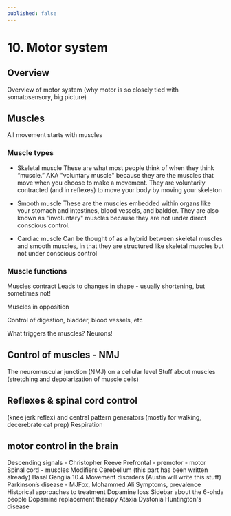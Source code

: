 ```yaml
---
published: false
---
```


# 10. Motor system

## Overview

Overview of motor system (why motor is so closely tied with somatosensory, big picture)

## Muscles

All movement starts with muscles

### Muscle types
* Skeletal muscle
   These are what most people think of when they think “muscle.”
   AKA "voluntary muscle" because they are the muscles that move when you choose to make a movement. They are voluntarily contracted (and in reflexes) to move your body by moving your skeleton  
   
* Smooth muscle
   These are the muscles embedded within organs like your stomach and intestines, blood vessels, and baldder. 
   They are also known as "involuntary" muscles because they are not under direct conscious control. 
* Cardiac muscle
   Can be thought of as a hybrid between skeletal muscles and smooth muscles, in that they are structured like skeletal muscles but not under conscious control

### Muscle functions
Muscles contract
    Leads to changes in shape - usually shortening, but sometimes not!

Muscles in opposition

Control of digestion, bladder, blood vessels, etc

What triggers the muscles? Neurons!
    
## Control of muscles - NMJ
The neuromuscular junction (NMJ) on a cellular level
Stuff about muscles (stretching and depolarization of muscle cells)

## Reflexes  & spinal cord control 
(knee jerk reflex) and central pattern generators (mostly for walking, decerebrate cat prep)
Respiration

## motor control in the brain
Descending signals - Christopher Reeve
Prefrontal - premotor - motor
Spinal cord - muscles
Modifiers
Cerebellum (this part has been written already)
Basal Ganglia
10.4 Movement disorders (Austin will write this stuff)
Parkinson’s disease - MJFox, Mohammed Ali
Symptoms, prevalence
Historical approaches to treatment
Dopamine loss
Sidebar about the 6-ohda people
Dopamine replacement therapy
Ataxia
Dystonia
Huntington's disease
